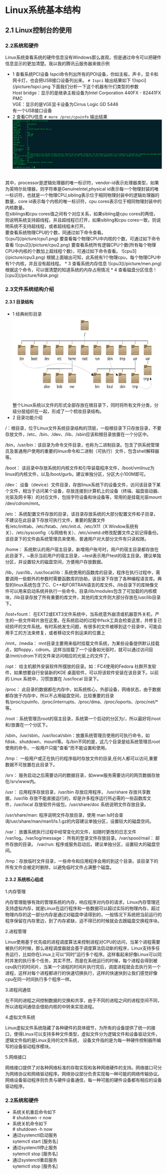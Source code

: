 # Linux系统基本结构

## 2.1 Linux控制台的使用

### 2.2系统和硬件
Linux系统查看系统的硬件信息没有Windows那么直观，但是通过命令可以把硬件信息显示的更加清楚。我以我的腾讯云服务器来做示例
* 1 查看系统PCI设备
Ispci命令列出所有的POI设备，你如主板，声卡，显卡和网卡灯，也会把USB接口设备列出来。
<code># Ispci</code>
输出结果如下
![Ispci](/picture/lspci.png
下面我们分析一下这个机器有什们类型的参数</br>
Host bridge：显示的是继承主板设备为Intel Corporation 440FX - 82441FX PMC</br>
VGE：显示的是VGE显卡设备为Cirrus Logic GD 5446</br>
有一个USB接口设备</br>
* 2 查看CPU信息
<code># more /proc/cpuinfo</code>
输出结果
![cpu](/picture/cpu.png)
<br>
其中，processor是逻辑处理器的唯一标识符，vendor-id表示处理器类型，如果为英特尔处理器，则字符串是GenuineIntel,physical id表示每一个物理封装的唯一标识符，也就是一个物理CPU,sibling表示位于相同物理封装中的逻辑处理器的数量，core id表示每个内核的唯一标识符，cpu cores表示位于相同物理封装中的内核数量。  </br>
在siblings和cpu cores值之间有个对应关系，如果sibling是cpu cores的两倍，则说明系统支持超线程，并且超线程已打开，如果sibling和cpu cores一致，则说明系统不支持超线程，或者超线程未打开。</br>
要查看系统物理CPU的个数，同通过如下命令查看。</br>
![cpu1](/picture/cpu1.png)
要查看每个物理CPU中内核的个数，可通过如下命令查看
![cpu2](/picture/cpu2.png)
要查看系统所有逻辑CPU个数(所有每个物理CPU中内核的个数加上超线程个数)，可通过如下命令查看。
![cpu3](/picture/cpu3.png)
根据上面输出可知，此系统有1个物理cpu，每个物理CPU中有1个内核，并且没有超线程。
* 3 查看系统内存信息
![cpu3](/picture/men.png)
根据这个命令，可以很清楚的知道系统的内存占用情况
* 4 查看磁盘分区信息
![cpu3](/picture/fdisk.png)

### 2.3文件系统结构介绍
#### 2.3.1 目录结构
* 1 经典树形目录
![cpu3](/picture/timg.jpg)
整个Linux系统以文件的形式全部存放在根目录下，同时将所有文件分类，分级分层组织在一起，形成了一个梳妆目录结构。
* 2 目录功能介绍

/：根目录，位于Linux文件系统目录结构的顶层，一般根目录下只存放目录，不要存放文件，/etc、/bin、/dev、/lib、/sbin应该和根目录放置在一个分区中。

/bin，/usr/bin：该目录为命令文件目录，也称为二进制目录。包含了供系统管理员及普通用户使用的重要的linux命令和二进制（可执行）文件，包含shell解释器等。

/boot： 该目录中存放系统的内核文件和引导装载程序文件，/boot/vmlinuz为linux的内核文件，以及/boot/gurb。建议单独分区，分区大小100M即可。

/dev： 设备（device）文件目录，存放linux系统下的设备文件，访问该目录下某个文件，相当于访问某个设备，存放连接到计算机上的设备（终端、磁盘驱动器、光驱及网卡等）的对应文件，包括字符设备和块设备等，常用的是挂载光驱mount /dev/cdrom/mnt。 

/etc： 系统配置文件存放的目录，该目录存放系统的大部分配置文件和子目录，不建议在此目录下存放可执行文件，重要的配置文件有/etc/inittab、/etc/fstab、/etc/init.d、/etc/X11（X Window系统有关）、/etc/sysconfig（与网络有关）、/etc/xinetd.d修改配置文件之前记得备份。该目录下的文件由系统管理员来使用，普通用户对大部分文件有只读权限。

/home： 系统默认的用户宿主目录，新增用户账号时，用户的宿主目录都存放在此目录下，~表示当前用户的宿主目录，~test表示用户test的宿主目录。建议单独分区，并设置较大的磁盘空间，方便用户存放数据。

/lib，/usr/lib，/usr/local/lib：系统使用的函数库的目录，程序在执行过程中，需要调用一些额外的参数时需要函数库的协助，该目录下存放了各种编程语言库。典型的linux系统包含了C、C++和FORTRAN语言的库文件。/lib目录下的库映像文件可以用来启动系统并执行一些命令，目录/lib/modules包含了可加载的内核模块，/lib目录存放了所有重要的库文件，其他的库文件则大部分存放在/usr/lib目录下。

/lost+fount： 在EXT2或EXT3文件系统中，当系统意外崩溃或机器意外关机，产生的一些文件碎片放在这里。在系统启动的过程中fsck工具会检查这里，并修复已经损坏的文件系统。有时系统发生问题，有很多的文件被移到这个目录中，可能会用手工的方法来修复，或者移动文件到运来的位置上

/mnt，/media： mnt目录主要用来临时挂载文件系统，为某些设备提供默认挂载点，如floppy，cdrom。这样当挂载了一个设备如光驱时，就可以通过访问目录/mnt/cdrom下的文件来访问相应的光驱上的文件了。

/opt： 给主机额外安装软件所摆放的目录。如：FC4使用的Fedora 社群开发软件，如果想要自行安装新的KDE 桌面软件，可以将该软件安装在该目录下。以前的 Linux 系统中，习惯放置在 /usr/local 目录下。

/proc： 此目录的数据都在内存中，如系统核心，外部设备，网络状态，由于数据都存放于内存中，所以不占用磁盘空间，比较重要的目录有/proc/cpuinfo、/proc/interrupts、/proc/dma、/proc/ioports、/proc/net/*等。

/root：系统管理员root的宿主目录，系统第一个启动的分区为/，所以最好将/root和/放置在一个分区下。

/sbin，/usr/sbin，/usr/local/sbin：放置系统管理员使用的可执行命令，如fdisk、shutdown、mount等。与/bin不同的是，这几个目录是给系统管理员root使用的命令，一般用户只能"查看"而不能设置和使用。

/tmp： 一般用户或正在执行的程序临时存放文件的目录,任何人都可以访问,重要数据不可放置在此目录下。

/srv： 服务启动之后需要访问的数据目录，如www服务需要访问的网页数据存放在/srv/www内。

/usr： 应用程序存放目录，/usr/bin 存放应用程序， /usr/share 存放共享数据，/usr/lib 存放不能直接运行的，却是许多程序运行所必需的一些函数库文件，/usr/local 存放软件升级包，/usr/share/doc 系统说明文件存放目录。

/usr/share/man:  程序说明文件存放目录，使用 man ls时会查询/usr/share/man/man1/ls.1.gz的内容建议单独分区，设置较大的磁盘空间。

/var： 放置系统执行过程中经常变化的文件，如随时更改的日志文件 /var/log。/var/log/message： 所有的登录文件存放目录。/var/spool/mail： 邮件存放的目录。 /var/run: 程序或服务启动后。建议单独分区，设置较大的磁盘空间。

/tmp：存放临时文件目录，一些命令和应用程序会用的到这个目录。该目录下的所有文件会被定时删除，以避免临时文件占满整个磁盘。
#### 2.3.2 系统核心组成

1.内存管理

内存管理能够有效的管理系统的内存，响应程序对内存的请求，Linux内存管理还支持虚拟内存，就是Linux在运行程序和一些数据可以超过实际的物理内存，超过物理内存的这一部分内存是通过对磁盘申请得到的，一般情况下系统把当前运行的程序保留在内存里边，到了内存紧缺，迫不得已的时候就会去跟磁盘交换程序块。

2.进程管理

Linux使用基于优先级的进程调度算法来控制进程对CPU的访问，当某个进程需要被执行的时候，那么进程调度器就会基于调度算法启动新的程序，Linux支持多任务运行，比如你在Linux上可以“同时”运行多个程序。这样看起来好像Linux可以同时并发的执行多个任务，其实不然，而是在系统运行的时候，每个进程会得到被cpu执行的时间片，当某一个进程的时间片执行完后，调度进程就会去执行另一个进程，这样对每个进程都进行的快速切换执行，这样的快速快到让我们感觉好像cpu在同一时间执行多个程序一样。

3.进程间通信

在不同的进程之间控制数据的交换和共享，由于不同的进程之间的进程空间不同，所以进程间通信会借助内核的中转来实现进程。

4.虚拟文件系统

Linux虚拟文件系统隐藏了各种硬件的具体细节，为所有的设备提供了统一的接口，使得Linux可以支持多种文件类型，虚拟文件分为逻辑文件和设备驱动文件，逻辑文件指的是Linux支持的文件系统， 设备文件指的是为每一种硬件控制器所编写的设备驱动程序模块。

5.网络接口

网络接口提供了对各种网络标准的存取实现和各种网络硬件的支持。网络接口可分为网络协议和网络驱动程序。网络协议部分负责实现每一种可能的网络传输协议。网络设备驱动程序则负责与硬件设备通信，每一种可能的硬件设备都有相应的设备驱动程序。

### 2.2系统和硬件
* 系统关机重启命令如下<br/>
<core># shutdown -r now</core></br>
* 系统关机命令如下<br/>
<core># shutdown -h now</core></br>
* 通过systenctl启动服务</br>
<core>sytemctl start [服务名]</core></br>
* 通过systenctl停止服务</br>
<core>sytemctl stop [服务名]</core></br>
* 通过systenctl重启服务</br>
<core>sytemctl stop [服务名]</core>



















































































































































